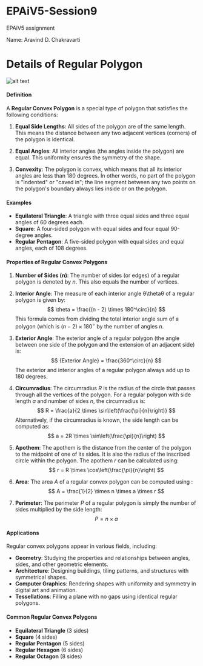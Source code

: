 # EPAiV5-Session9
EPAiV5 assignment 

Name: Aravind D. Chakravarti

# Details of Regular Polygon

![alt text](image.png)

#### **Definition**

A **Regular Convex Polygon** is a special type of polygon that satisfies the following conditions:

1.  **Equal Side Lengths**: All sides of the polygon are of the same length. This means the distance between any two adjacent vertices (corners) of the polygon is identical.
    
2.  **Equal Angles**: All interior angles (the angles inside the polygon) are equal. This uniformity ensures the symmetry of the shape.
    
3.  **Convexity**: The polygon is convex, which means that all its interior angles are less than 180 degrees. In other words, no part of the polygon is "indented" or "caved in"; the line segment between any two points on the polygon's boundary always lies inside or on the polygon.
    

#### **Examples**

-   **Equilateral Triangle**: A triangle with three equal sides and three equal angles of 60 degrees each.
-   **Square**: A four-sided polygon with equal sides and four equal 90-degree angles.
-   **Regular Pentagon**: A five-sided polygon with equal sides and equal angles, each of 108 degrees.

#### **Properties of Regular Convex Polygons**

1.  **Number of Sides (n)**: The number of sides (or edges) of a regular polygon is denoted by $n$. This also equals the number of vertices.
    
2.  **Interior Angle**: The measure of each interior angle θ\thetaθ of a regular polygon is given by:
    $$
    \theta = \frac{(n - 2) \times 180^\circ}{n}
    $$
    This formula comes from dividing the total interior angle sum of a polygon (which is $(n-2) \times 180^\circ$ by the number of angles $n$.
    
3.  **Exterior Angle**: The exterior angle of a regular polygon (the angle between one side of the polygon and the extension of an adjacent side) is:
    $$
    {Exterior Angle} = \frac{360^\circ}{n}
    $$
    The exterior and interior angles of a regular polygon always add up to 180 degrees.
    
4.  **Circumradius**: The circumradius $R$ is the radius of the circle that passes through all the vertices of the polygon. For a regular polygon with side length $a$ and number of sides $n$, the circumradius is:
    $$
    R = \frac{a}{2 \times \sin\left(\frac{\pi}{n}\right)}
    $$
    Alternatively, if the circumradius is known, the side length can be computed as:
    $$
    a = 2R \times \sin\left(\frac{\pi}{n}\right)
    $$
5.  **Apothem**: The apothem is the distance from the center of the polygon to the midpoint of one of its sides. It is also the radius of the inscribed circle within the polygon. The apothem $r$ can be calculated using:
    $$
    r = R \times \cos\left(\frac{\pi}{n}\right)
    $$
6.  **Area**: The area $A$ of a regular convex polygon can be computed using :
    $$
    A = \frac{1}{2} \times n \times a \times r
    $$
   
7.  **Perimeter**: The perimeter $P$ of a regular polygon is simply the number of sides multiplied by the side length:
    $$
    P = n \times a
    $$
#### **Applications**

Regular convex polygons appear in various fields, including:

-   **Geometry**: Studying the properties and relationships between angles, sides, and other geometric elements.
-   **Architecture**: Designing buildings, tiling patterns, and structures with symmetrical shapes.
-   **Computer Graphics**: Rendering shapes with uniformity and symmetry in digital art and animation.
-   **Tessellations**: Filling a plane with no gaps using identical regular polygons.

#### **Common Regular Convex Polygons**

-   **Equilateral Triangle** (3 sides)
-   **Square** (4 sides)
-   **Regular Pentagon** (5 sides)
-   **Regular Hexagon** (6 sides)
-   **Regular Octagon** (8 sides)



